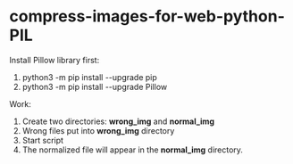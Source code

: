 # compress-images-for-web-python-PIL

<p>
  Install Pillow library first:
</p>
<ol>
  <li>python3 -m pip install --upgrade pip</li>
  <li>python3 -m pip install --upgrade Pillow</li>
</ol>
<p>Work:</p>
<ol>
  <li>Create two directories: <strong>wrong_img</strong> and <strong>normal_img</strong></li>
  <li>Wrong files put into <strong>wrong_img</strong> directory</li>
  <li>Start script</li>
  <li>The normalized file will appear in the <strong>normal_img</strong> directory.</li>
</ol>
</p>
